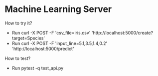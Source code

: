 # Machine Learning Server 

How to try it?

- Run curl -X POST -F 'csv_file=iris.csv' 'http://localhost:5000/create?target=Species'
- Run curl -X POST -F 'input_line=5.1,3.5,1.4,0.2' 'http://localhost:5000/predict'

How to test?

- Run pytest -q test_api.py
